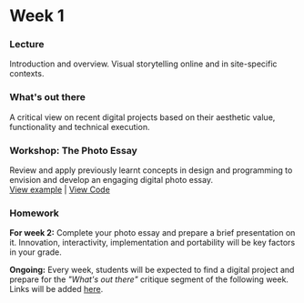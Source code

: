 # Week 1

### Lecture

Introduction and overview. Visual storytelling online and in site-specific contexts.

### What's out there

A critical view on recent digital projects based on their aesthetic value, functionality and technical execution.

### Workshop: The Photo Essay

Review and apply previously learnt concepts in design and programming to envision and develop an engaging digital photo essay.  
[View example](http://rodrigodebenito.github.io/icp-design-and-code-3/week-1/workshop/public/) | [View Code](https://github.com/rodrigodebenito/icp-design-and-code-3/tree/gh-pages/week-1/workshop)

### Homework

**For week 2:** Complete your photo essay and prepare a brief presentation on it. Innovation, interactivity, implementation and portability will be key factors in your grade.  

**Ongoing:** Every week, students will be expected to find a digital project and prepare for the *"What's out there"* critique segment of the following week. Links will be added [here](https://docs.google.com/spreadsheets/d/10_4_J_NXowfyv-fV8q4X4NBFa_3-TL3PbAImDTqk0FA).
